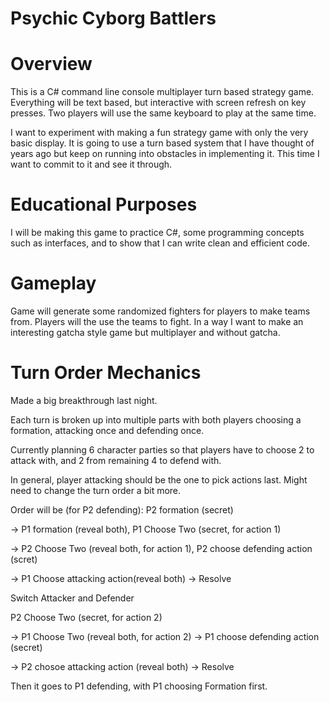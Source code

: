 # Psychic Cyborg Battlers

# Overview
This is a C# command line console multiplayer turn based strategy game.
Everything will be text based, but interactive with screen refresh on key presses.
Two players will use the same keyboard to play at the same time.

I want to experiment with making a fun strategy game with only the very basic display.
It is going to use a turn based system that I have thought of years ago but keep on
running into obstacles in implementing it. This time I want to commit to it and see it through.

# Educational Purposes
I will be making this game to practice C#, some programming concepts such as interfaces,
and to show that I can write clean and efficient code.

# Gameplay
Game will generate some randomized fighters for players to make teams from.
Players will the use the teams to fight.
In a way I want to make an interesting gatcha style game but multiplayer and
without gatcha.

# Turn Order Mechanics
Made a big breakthrough last night.

Each turn is broken up into multiple parts with both players choosing a formation,
attacking once and defending once.

Currently planning 6 character parties so that players have to choose 2 to attack with, and 2 from
remaining 4 to defend with.

In general, player attacking should be the one to pick actions last.
Might need to change the turn order a bit more.

Order will be (for P2 defending):
P2 formation (secret)

-> P1 formation (reveal both), P1 Choose Two (secret, for action 1)

-> P2 Choose Two (reveal both, for action 1), P2 choose defending action (scret)

-> P1 Choose attacking action(reveal both) -> Resolve

Switch Attacker and Defender

P2 Choose Two (secret, for action 2)

-> P1 Choose Two (reveal both, for action 2) -> P1 choose defending action (secret)

-> P2 chosoe attacking action (reveal both) -> Resolve

Then it goes to P1 defending, with P1 choosing Formation first.






